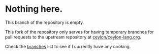 
# Nothing here.

This branch of the repository is empty.

This fork of the repository only serves for having temporary branches
for pull requests to the upstream repository at [ceylon/ceylon-lang.org](https://github.com/ceylon/ceylon-lang.org).

Check the [branches](https://github.com/ePaul/ceylon-lang.org/branches/all) list to see if I currently have any cooking.